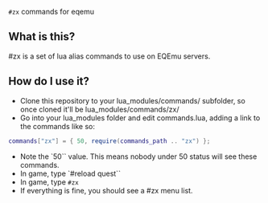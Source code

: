 `#zx` commands for eqemu

## What is this?

#zx is a set of lua alias commands to use on EQEmu servers.

## How do I use it?

- Clone this repository to your lua_modules/commands/ subfolder, so once cloned it'll be lua_modules/commands/zx/
- Go into your lua_modules folder and edit commands.lua, adding a link to the commands like so:
```lua
commands["zx"] = { 50, require(commands_path .. "zx") };
```
- Note the `50`` value. This means nobody under 50 status will see these commands.
- In game, type `#reload quest``
- In game, type `#zx`
- If everything is fine, you should see a #zx menu list.